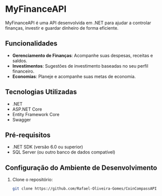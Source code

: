 # MyFinanceAPI

MyFinanceAPI é uma API desenvolvida em .NET para ajudar a controlar finanças, investir e guardar dinheiro de forma eficiente.

## Funcionalidades

- **Gerenciamento de Finanças**: Acompanhe suas despesas, receitas e saldos.
- **Investimentos**: Sugestões de investimento baseadas no seu perfil financeiro.
- **Economias**: Planeje e acompanhe suas metas de economia.

## Tecnologias Utilizadas

- .NET
- ASP.NET Core
- Entity Framework Core
- Swagger

## Pré-requisitos

- .NET SDK (versão 6.0 ou superior)
- SQL Server (ou outro banco de dados compatível)

## Configuração do Ambiente de Desenvolvimento

1. Clone o repositório:
   ```bash
   git clone https://github.com/Rafael-Oliveira-Gomes/CoinCompassAPI